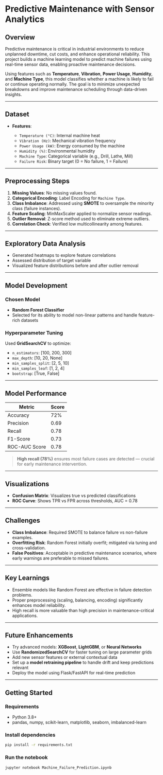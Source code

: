 #  Predictive Maintenance with Sensor Analytics

##  Overview

Predictive maintenance is critical in industrial environments to reduce unplanned downtime, cut costs, and enhance operational reliability. This project builds a machine learning model to predict machine failures using real-time sensor data, enabling proactive maintenance decisions.

Using features such as **Temperature**, **Vibration**, **Power Usage**, **Humidity**, and **Machine Type**, this model classifies whether a machine is likely to fail or continue operating normally. The goal is to minimize unexpected breakdowns and improve maintenance scheduling through data-driven insights.

---

##  Dataset

* **Features**:

  * `Temperature (°C)`: Internal machine heat
  * `Vibration (Hz)`: Mechanical vibration frequency
  * `Power Usage (kW)`: Energy consumed by the machine
  * `Humidity (%)`: Environmental humidity
  * `Machine Type`: Categorical variable (e.g., Drill, Lathe, Mill)
  * `Failure Risk`: Binary target (0 = No failure, 1 = Failure)

---

##  Preprocessing Steps

1. **Missing Values**: No missing values found.
2. **Categorical Encoding**: Label Encoding for `Machine Type`.
3. **Class Imbalance**: Addressed using **SMOTE** to oversample the minority class (failure instances).
4. **Feature Scaling**: MinMaxScaler applied to normalize sensor readings.
5. **Outlier Removal**: Z-score method used to eliminate extreme outliers.
6. **Correlation Check**: Verified low multicollinearity among features.

---

##  Exploratory Data Analysis

* Generated heatmaps to explore feature correlations
* Assessed distribution of target variable
* Visualized feature distributions before and after outlier removal

---

##  Model Development

###  Chosen Model

* **Random Forest Classifier**
* Selected for its ability to model non-linear patterns and handle feature-rich datasets

###  Hyperparameter Tuning

Used **GridSearchCV** to optimize:

* `n_estimators`: \[100, 200, 300]
* `max_depth`: \[10, 20, None]
* `min_samples_split`: \[2, 5, 10]
* `min_samples_leaf`: \[1, 2, 4]
* `bootstrap`: \[True, False]

---

##  Model Performance

| Metric        | Score |
| ------------- | ----- |
| Accuracy      | 72%   |
| Precision     | 0.69  |
| Recall        | 0.78  |
| F1-Score      | 0.73  |
| ROC-AUC Score | 0.78  |

>  **High recall (78%)** ensures most failure cases are detected — crucial for early maintenance intervention.

---

##  Visualizations

* **Confusion Matrix**: Visualizes true vs predicted classifications
* **ROC Curve**: Shows TPR vs FPR across thresholds, AUC = 0.78

---

##  Challenges

* **Class Imbalance**: Required SMOTE to balance failure vs non-failure examples.
* **Overfitting Risk**: Random Forest initially overfit; mitigated via tuning and cross-validation.
* **False Positives**: Acceptable in predictive maintenance scenarios, where early warnings are preferable to missed failures.

---

##  Key Learnings

* Ensemble models like Random Forest are effective in failure detection problems.
* Proper preprocessing (scaling, balancing, encoding) significantly enhances model reliability.
* High recall is more valuable than high precision in maintenance-critical applications.

---

##  Future Enhancements

* Try advanced models: **XGBoost**, **LightGBM**, or **Neural Networks**
* Use **RandomizedSearchCV** for faster tuning on large parameter grids
* Add new sensor features or external contextual data
* Set up a **model retraining pipeline** to handle drift and keep predictions relevant
* Deploy the model using Flask/FastAPI for real-time prediction

---

##  Getting Started

### Requirements

* Python 3.8+
* pandas, numpy, scikit-learn, matplotlib, seaborn, imbalanced-learn

### Install dependencies

```bash
pip install -r requirements.txt
```

### Run the notebook

```bash
jupyter notebook Machine_Failure_Prediction.ipynb
```



